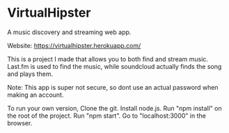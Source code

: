 # VirtualHipster
A music discovery and streaming web app.

Website: https://virtualhipster.herokuapp.com/

This is a project I made that allows you to both find and stream music. Last.fm is used to find the music, while soundcloud actually finds the song and plays them.

Note: This app is super not secure, so dont use an actual password when making an account.

To run your own version, 
  Clone the git.
  Install node.js.
  Run "npm install" on the root of the project. 
  Run "npm start".
  Go to "localhost:3000" in the browser.
